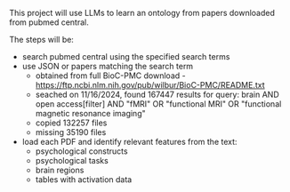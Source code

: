 This project will use LLMs to learn an ontology from papers downloaded from pubmed central.

The steps will be:

- search pubmed central using the specified search terms
- use JSON or papers matching the search term
    - obtained from full BioC-PMC download - https://ftp.ncbi.nlm.nih.gov/pub/wilbur/BioC-PMC/README.txt
    - seached on 11/16/2024, found 167447 results for query: brain AND open access[filter] AND "fMRI" OR "functional MRI" OR "functional magnetic resonance imaging"
    - copied 132257 files
    - missing 35190 files
- load each PDF and identify relevant features from the text: 
    - psychological constructs
    - psychological tasks
    - brain regions
    - tables with activation data


